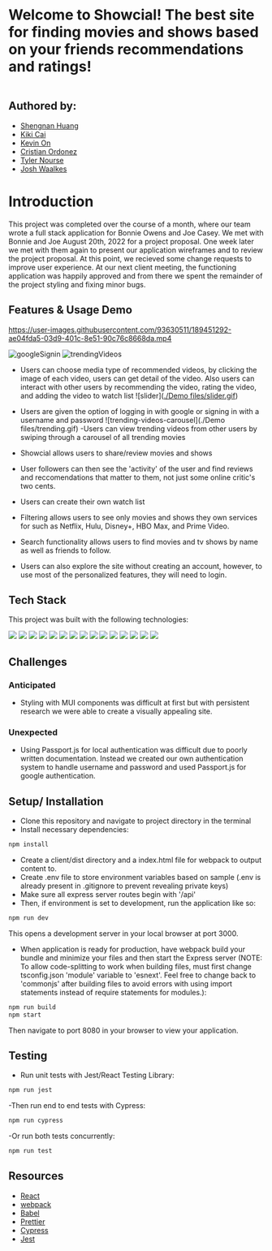 # Welcome to Showcial! The best site for finding movies and shows based on your friends recommendations and ratings!

<img>

## Authored by:

-  [Shengnan Huang](https://github.com/maomaotuo)
-  [Kiki Cai](https://github.com/caixiuqi2013)
-  [Kevin On](https://github.com/kanokawn)
-  [Cristian Ordonez](https://github.com/cristianordonez)
-  [Tyler Nourse](https://github.com/Nourse41)
-  [Josh Waalkes](https://github.com/WaalkesJoshua)

# Introduction

This project was completed over the course of a month, where our team wrote a full stack application for Bonnie Owens and Joe Casey. We met with Bonnie and Joe August 20th, 2022 for a project proposal. One week later we met with them again to present our application wireframes and to review the project proposal. At this point, we recieved some change requests to improve user experience. At our next client meeting, the functioning application was happily approved and from there we spent the remainder of the project styling and fixing minor bugs.

## Features & Usage Demo

https://user-images.githubusercontent.com/93630511/189451292-ae04fda5-03d9-401c-8e51-90c76c8668da.mp4

![googleSignin](https://user-images.githubusercontent.com/71888675/190005551-d4b49c3c-5e40-4b7c-a4fd-50ac04d67994.gif)
![trendingVideos](https://user-images.githubusercontent.com/71888675/190005569-75a5c598-236b-4163-a189-3d40da861ce4.gif)

-  Users can choose media type of recommended videos, by clicking the image of each video, users can get detail of the video. Also users can interact with other users by recommending the video, rating the video, and adding the video to watch list
![slider]([./Demo files/slider.gif](https://github.com/rpp35-boc-berners-lee/blue-ocean-capstone/blob/develop/Demo%20files/slider.gif?raw=true))
-  Users are given the option of logging in with google or signing in with a username and password
![trending-videos-carousel](./Demo files/trending.gif)
-Users can view trending videos from other users by swiping through a carousel of all trending movies

-  Showcial allows users to share/review movies and shows
-  User followers can then see the 'activity' of the user and find reviews and reccomendations that matter to them, not just some online critic's two cents.
-  Users can create their own watch list
-  Filtering allows users to see only movies and shows they own services for such as Netflix, Hulu, Disney+, HBO Max, and Prime Video.
-  Search functionality allows users to find movies and tv shows by name as well as friends to follow.
-  Users can also explore the site without creating an account, however, to use most of the personalized features, they will need to login.

## Tech Stack

This project was built with the following technologies:

<img src="https://img.shields.io/badge/React-20232A?style=for-the-badge&logo=react&logoColor=61DAFB" />
<img src="https://img.shields.io/badge/TypeScript-007ACC?style=for-the-badge&logo=typescript&logoColor=white" />
<img src="https://img.shields.io/badge/Express.js-000000?style=for-the-badge&logo=express&logoColor=white" />
<img src="https://img.shields.io/badge/Node.js-339933?style=for-the-badge&logo=nodedotjs&logoColor=white" />
<img src="https://img.shields.io/badge/JavaScript-323330?style=for-the-badge&logo=javascript&logoColor=F7DF1E" />
<img src="https://img.shields.io/badge/Sass-CC6699?style=for-the-badge&logo=sass&logoColor=white" />
<img src="https://img.shields.io/badge/CSS3-1572B6?style=for-the-badge&logo=css3&logoColor=white" />
<img src="https://img.shields.io/badge/prettier-1A2C34?style=for-the-badge&logo=prettier&logoColor=F7BA3E" />
<img src="https://img.shields.io/badge/Webpack-8DD6F9?style=for-the-badge&logo=Webpack&logoColor=white" />
<img src="https://img.shields.io/badge/Babel-F9DC3E?style=for-the-badge&logo=babel&logoColor=white" />
<img src="https://img.shields.io/badge/Jest-C21325?style=for-the-badge&logo=jest&logoColor=white" />
<img src="https://img.shields.io/badge/Cypress-17202C?style=for-the-badge&logo=cypress&logoColor=white" />
<img src="https://img.shields.io/badge/Amazon_AWS-FF9900?style=for-the-badge&logo=amazonaws&logoColor=white" />
<img src="https://img.shields.io/badge/Material%20UI-007FFF?style=for-the-badge&logo=mui&logoColor=white" />
<img src="https://img.shields.io/badge/Figma-F24E1E?style=for-the-badge&logo=figma&logoColor=white" />

## Challenges

### Anticipated

-  Styling with MUI components was difficult at first but with persistent research we were able to create a visually appealing site.

### Unexpected

-  Using Passport.js for local authentication was difficult due to poorly written documentation. Instead we created our own authentication system to handle username and password and used Passport.js for google authentication.

## Setup/ Installation

-  Clone this repository and navigate to project directory in the terminal
-  Install necessary dependencies:

```bash
npm install
```

-  Create a client/dist directory and a index.html file for webpack to output content to.
-  Create .env file to store environment variables based on sample (.env is already present in .gitignore to prevent revealing private keys)
-  Make sure all express server routes begin with '/api'
-  Then, if environment is set to development, run the application like so:

```bash
npm run dev
```

This opens a development server in your local browser at port 3000.

-  When application is ready for production, have webpack build your bundle and minimize your files and then start the Express server (NOTE: To allow code-splitting to work when building files, must first change tsconfig.json 'module' variable to 'esnext'. Feel free to change back to 'commonjs' after building files to avoid errors with using import statements instead of require statements for modules.):

```bash
npm run build
npm start
```

Then navigate to port 8080 in your browser to view your application.

## Testing

-  Run unit tests with Jest/React Testing Library:

```bash
npm run jest
```

-Then run end to end tests with Cypress:

```bash
npm run cypress
```

-Or run both tests concurrently:

```bash
npm run test
```

## Resources

-  [React](https://reactjs.org/)
-  [webpack](https://webpack.js.org/)
-  [Babel](https://babeljs.io/)
-  [Prettier](https://prettier.io/)
-  [Cypress](https://www.cypress.io/)
-  [Jest](https://jestjs.io/docs/getting-started)
